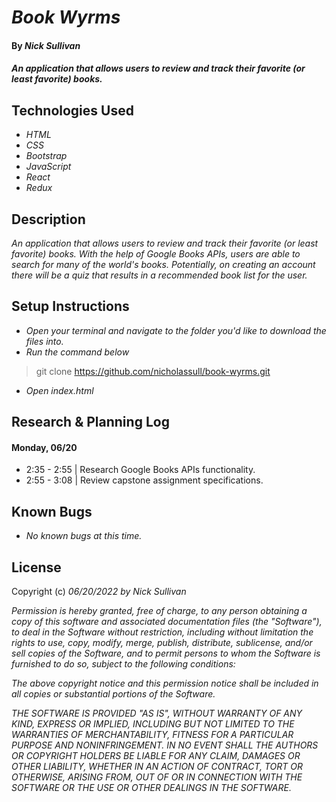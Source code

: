 # _Book Wyrms_

#### By _**Nick Sullivan**_

#### _An application that allows users to review and track their favorite (or least favorite) books._

## Technologies Used

* _HTML_
* _CSS_
* _Bootstrap_
* _JavaScript_
* _React_
* _Redux_

## Description

_An application that allows users to review and track their favorite (or least favorite) books. With the help of Google Books APIs, users are able to search for many of the world's books. Potentially, on creating an account there will be a quiz that results in a recommended book list for the user._

## Setup Instructions

* _Open your terminal and navigate to the folder you'd like to download the files into._
* _Run the command below_
> git clone https://github.com/nicholassull/book-wyrms.git
* _Open index.html_

## Research & Planning Log
#### Monday, 06/20
* 2:35 - 2:55 | Research Google Books APIs functionality.
* 2:55 - 3:08 | Review capstone assignment specifications.


## Known Bugs

* _No known bugs at this time._

## License

Copyright (c) _06/20/2022_ _by Nick Sullivan_


_Permission is hereby granted, free of charge, to any person obtaining a copy of this software and associated documentation files (the "Software"), to deal in the Software without restriction, including without limitation the rights to use, copy, modify, merge, publish, distribute, sublicense, and/or sell copies of the Software, and to permit persons to whom the Software is furnished to do so, subject to the following conditions:_

_The above copyright notice and this permission notice shall be included in all copies or substantial portions of the Software._

_THE SOFTWARE IS PROVIDED "AS IS", WITHOUT WARRANTY OF ANY KIND, EXPRESS OR IMPLIED, INCLUDING BUT NOT LIMITED TO THE WARRANTIES OF MERCHANTABILITY, FITNESS FOR A PARTICULAR PURPOSE AND NONINFRINGEMENT. IN NO EVENT SHALL THE AUTHORS OR COPYRIGHT HOLDERS BE LIABLE FOR ANY CLAIM, DAMAGES OR OTHER LIABILITY, WHETHER IN AN ACTION OF CONTRACT, TORT OR OTHERWISE, ARISING FROM, OUT OF OR IN CONNECTION WITH THE SOFTWARE OR THE USE OR OTHER DEALINGS IN THE SOFTWARE._